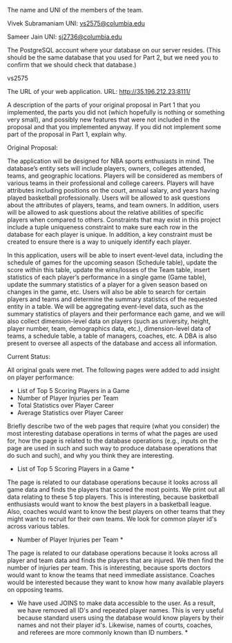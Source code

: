 The name and UNI of the members of the team.

Vivek Subramaniam
UNI: vs2575@columbia.edu

Sameer Jain
UNI: sj2736@columbia.edu

The PostgreSQL account where your database on our server resides. (This should be the same database that you used for Part 2, but we need you to confirm that we should check that database.)

vs2575

The URL of your web application.
URL: http://35.196.212.23:8111/

A description of the parts of your original proposal in Part 1 that you implemented, the parts you did not (which hopefully is nothing or something very small), and possibly new features that were not included in the proposal and that you implemented anyway. If you did not implement some part of the proposal in Part 1, explain why.

Original Proposal:

The application will be designed for NBA sports enthusiasts in mind. The database’s entity sets will include players, owners, colleges attended, teams, and geographic locations. Players will be considered as members of various teams in their professional and college careers. Players will have attributes including positions on the court, annual salary, and years having played basketball professionally. Users will be allowed to ask questions about the attributes of players, teams, and team owners. In addition, users will be allowed to ask questions about the relative abilities of specific players when compared to others. Constraints that may exist in this project include a tuple uniqueness constraint to make sure each row in the database for each player is unique. In addition, a key constraint must be created to ensure there is a way to uniquely identify each player.

In this application, users will be able to insert event-level data, including the schedule of games for the upcoming season (Schedule table), update the score within this table, update the wins/losses of the Team table, insert statistics of each player’s performance in a single game (Game table), update the summary statistics of a player for a given season based on changes in the game, etc. Users will also be able to search for certain players and teams and determine the summary statistics of the requested entity in a table. We will be aggregating event-level data, such as the summary statistics of players and their performance each game, and we will also collect dimension-level data on players (such as university, height, player number, team, demographics data, etc.), dimension-level data of teams, a schedule table, a table of managers, coaches, etc. A DBA is also present to oversee all aspects of the database and access all information.

Current Status:

All original goals were met. The following pages were added to add insight on player performance:

- List of Top 5 Scoring Players in a Game
- Number of Player Injuries per Team
- Total Statistics over Player Career
- Average Statistics over Player Career

Briefly describe two of the web pages that require (what you consider) the most interesting database operations in terms of what the pages are used for, how the page is related to the database operations (e.g., inputs on the page are used in such and such way to produce database operations that do such and such), and why you think they are interesting.

* List of Top 5 Scoring Players in a Game *

The page is related to our database operations because it looks across all game data and finds the players that scored the most points. We print out all data relating to these 5 top players. This is interesting, because basketball enthusiasts would want to know the best players in a basketball league. Also, coaches would want to know the best players on other teams that they might want to recruit for their own teams. We look for common player id's across various tables.

* Number of Player Injuries per Team *

The page is related to our database operations because it looks across all player and team data and finds the players that are injured. We then find the number of injuries per team. This is interesting, because sports doctors would want to know the teams that need immediate assistance. Coaches would be interested because they want to know how many available players on opposing teams.

* We have used JOINS to make data accessible to the user. As a result, we have removed all ID's and repeated player names. This is very useful because standard users using the database would know players by their names and not their player id's. Likewise, names of courts, coaches, and referees are more commonly known than ID numbers. *  
